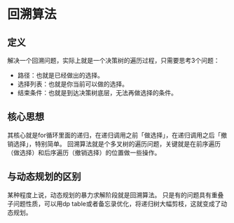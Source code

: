 # 回溯算法
## 定义
解决一个回溯问题，实际上就是一个决策树的遍历过程，只需要思考3个问题：
- 路径：也就是已经做出的选择。
- 选择列表：也就是你当前可以做的选择。
- 结束条件：也就是到达决策树底层，无法再做选择的条件。
  
## 核心思想
其核心就是for循环里面的递归，在递归调用之前「做选择」，在递归调用之后「撤销选择」，特别简单。
回溯算法就是个多叉树的遍历问题，关键就是在前序遍历（做选择）和后序遍历（撤销选择）的位置做一些操作。

## 与动态规划的区别
某种程度上说，动态规划的暴力求解阶段就是回溯算法。
只是有的问题具有重叠子问题性质，可以用dp table或者备忘录优化，将递归树大幅剪枝，这就变成了动态规划。